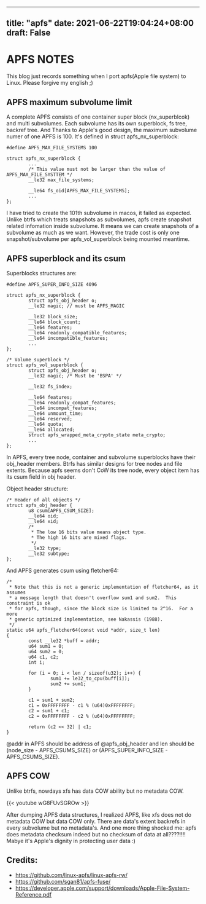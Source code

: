 
---
title: "apfs"
date: 2021-06-22T19:04:24+08:00
draft: False
---


# APFS NOTES
This blog just records something when I port apfs(Apple file system) to Linux.
Please forgive my english ;)


## APFS maximum subvolume limit

A complete APFS consists of one container super block (nx_superblcok) and multi
subvolumes. Each subvolume has its own superblock, fs tree, backref tree.
And Thanks to Apple's good design, the maximum subvolume numer of one APFS is
100. It's defined in struct apfs_nx_superblock:

```
#define APFS_MAX_FILE_SYSTEMS 100

struct apfs_nx_superblock {
        ...
        /* This value must not be larger than the value of APFS_MAX_FILE_SYSTTEM */
        __le32 max_file_systems;
    
        __le64 fs_oid[APFS_MAX_FILE_SYSTEMS];
        ...
};
```

I have tried to create the 101th subvolume in macos, it failed as expected.
Unlike btrfs which treats snapshots as subvolumes, apfs create snapshot related
infomation inside subvolume. It means we can create snapshots of a subvolume 
as much as we want. However, the trade cost is only one snapshot/subvolume per
apfs_vol_superblock being mounted meantime.

## APFS superblock and its csum

Superblocks structures are:
```
#define APFS_SUPER_INFO_SIZE 4096

struct apfs_nx_superblock {
        struct apfs_obj_header o;
        __le32 magic; // must be APFS_MAGIC
        
        __le32 block_size;
        __le64 block_count;
        __le64 features;
        __le64 readonly_compatible_features;
        __le64 incompatible_features;
        ...
};

/* Volume superblock */
struct apfs_vol_superblock {
        struct apfs_obj_header o;
        __le32 magic; /* Must be 'BSPA' */
        
        __le32 fs_index;

        __le64 features;
        __le64 readonly_compat_features;
        __le64 incompat_features;
        __le64 unmount_time;
        __le64 reserved;
        __le64 quota;
        __le64 allocated;
        struct apfs_wrapped_meta_crypto_state meta_crypto;
        ...
};
```

In APFS, every tree node, container and subvolume superblocks have their
obj_header members. Btrfs has similar designs for tree nodes and file extents.
Because apfs seems don't CoW its tree node, every object item has its csum field
in obj header.

Object header structure:

```
/* Header of all objects */
struct apfs_obj_header {
        u8 csum[APFS_CSUM_SIZE];
        __le64 oid;
        __le64 xid;
        /*
         * The low 16 bits value means object type.
         * The high 16 bits are mixed flags.
         */
        __le32 type;
        __le32 subtype;
};
```

And APFS generates csum using fletcher64:
```
/*
 * Note that this is not a generic implementation of fletcher64, as it assumes
 * a message length that doesn't overflow sum1 and sum2.  This constraint is ok
 * for apfs, though, since the block size is limited to 2^16.  For a more
 * generic optimized implementation, see Nakassis (1988).
 */
static u64 apfs_fletcher64(const void *addr, size_t len)
{
        const __le32 *buff = addr;
        u64 sum1 = 0;
        u64 sum2 = 0;
        u64 c1, c2;
        int i;

        for (i = 0; i < len / sizeof(u32); i++) {
                sum1 += le32_to_cpu(buff[i]);
                sum2 += sum1;
        }

        c1 = sum1 + sum2;
        c1 = 0xFFFFFFFF - c1 % (u64)0xFFFFFFFF;
        c2 = sum1 + c1;
        c2 = 0xFFFFFFFF - c2 % (u64)0xFFFFFFFF;

        return (c2 << 32) | c1;
}
```
@addr in APFS should be address of @apfs_obj_header and len should 
be (node_size - APFS_CSUMS_SIZE) or (APFS_SUPER_INFO_SIZE - APFS_CSUMS_SIZE).


## APFS COW

Unlike btrfs, nowdays xfs has data COW ability but no metadata COW.

{{< youtube wG8FUvSGROw >}}

After dumping APFS data structures, I realized APFS, like xfs does not do
metadata COW but data COW only. There are data's extent backrefs in every
subvolume but no metadata's.
And one more thing shocked me: apfs does metadata checksum indeed but no checksum
of data at all????!!!! Mabye it's Apple's dignity in protecting user data :)

## Credits:

* https://github.com/linux-apfs/linux-apfs-rw/
* https://github.com/sgan81/apfs-fuse/
* https://developer.apple.com/support/downloads/Apple-File-System-Reference.pdf

